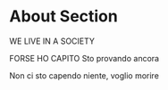 # About Section
WE LIVE IN A SOCIETY

FORSE HO CAPITO
Sto provando ancora


Non ci sto capendo niente, voglio morire